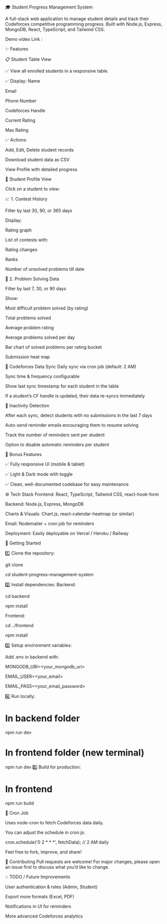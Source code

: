 🎓 Student Progress Management System

A full-stack web application to manage student details and track their Codeforces competitive programming progress.
Built with Node.js, Express, MongoDB, React, TypeScript, and Tailwind CSS.

Demo video Link :

✨ Features

📋 Student Table View

✅ View all enrolled students in a responsive table.

✅ Display:
Name

Email

Phone Number

Codeforces Handle

Current Rating

Max Rating


✅ Actions:

Add, Edit, Delete student records

Download student data as CSV

View Profile with detailed progress

👤 Student Profile View

Click on a student to view:

📈 1. Contest History

Filter by last 30, 90, or 365 days

Display:

Rating graph

List of contests with:

Rating changes

Ranks

Number of unsolved problems till date

🧩 2. Problem Solving Data

Filter by last 7, 30, or 90 days

Show:

Most difficult problem solved (by rating)

Total problems solved

Average problem rating

Average problems solved per day

Bar chart of solved problems per rating bucket

Submission heat map

🔄 Codeforces Data Sync
Daily sync via cron job (default: 2 AM)

Sync time & frequency configurable

Show last sync timestamp for each student in the table

If a student’s CF handle is updated, their data re-syncs immediately

📧 Inactivity Detection

After each sync, detect students with no submissions in the last 7 days

Auto-send reminder emails encouraging them to resume solving

Track the number of reminders sent per student

Option to disable automatic reminders per student

🎁 Bonus Features

✅ Fully responsive UI (mobile & tablet)

✅ Light & Dark mode with toggle

✅ Clean, well-documented codebase for easy maintenance

⚙️ Tech Stack
Frontend: React, TypeScript, Tailwind CSS, react-hook-form

Backend: Node.js, Express, MongoDB

Charts & Visuals: Chart.js, react-calendar-heatmap (or similar)

Email: Nodemailer + cron job for reminders

Deployment: Easily deployable on Vercel / Heroku / Railway

🚀 Getting Started

1️⃣ Clone the repository:

git clone 

cd student-progress-management-system

2️⃣ Install dependencies:
Backend:


cd backend

npm install

Frontend:


cd ../frontend

npm install

3️⃣ Setup environment variables:

Add .env in backend with:


MONGODB_URI=<your_mongodb_uri>

EMAIL_USER=<your_email>

EMAIL_PASS=<your_email_password>

4️⃣ Run locally:

# In backend folder
npm run dev

# In frontend folder (new terminal)
npm run dev
5️⃣ Build for production:

# In frontend

npm run build

📅 Cron Job

Uses node-cron to fetch Codeforces data daily.

You can adjust the schedule in cron.js:


cron.schedule('0 2 * * *', fetchData); // 2 AM daily

Feel free to fork, improve, and share!

🙌 Contributing
Pull requests are welcome!
For major changes, please open an issue first to discuss what you’d like to change.

💡 TODO / Future Improvements

User authentication & roles (Admin, Student)

Export more formats (Excel, PDF)

Notifications in UI for reminders

More advanced Codeforces analytics
